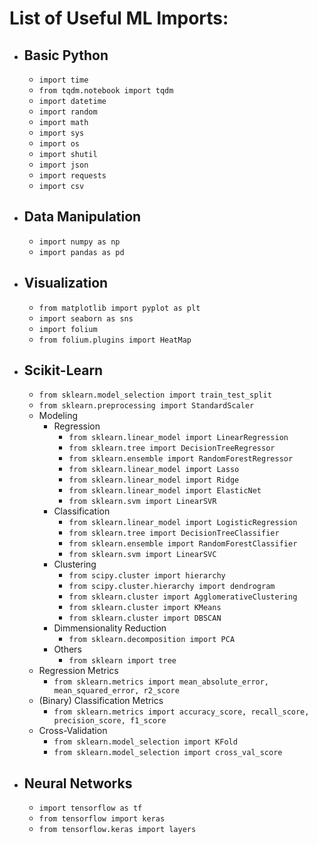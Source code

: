 # List of Useful ML Imports:
- ## Basic Python
  - `import time`
  - `from tqdm.notebook import tqdm`
  - `import datetime`
  - `import random`
  - `import math`
  - `import sys`
  - `import os`
  - `import shutil`
  - `import json`
  - `import requests`
  - `import csv`
- ## Data Manipulation
  - `import numpy as np`
  - `import pandas as pd`
- ## Visualization
  - `from matplotlib import pyplot as plt`
  - `import seaborn as sns`
  - `import folium`
  - `from folium.plugins import HeatMap`
- ## Scikit-Learn
  - `from sklearn.model_selection import train_test_split`
  - `from sklearn.preprocessing import StandardScaler`
  - Modeling
    - Regression
      - `from sklearn.linear_model import LinearRegression`
      - `from sklearn.tree import DecisionTreeRegressor`
      - `from sklearn.ensemble import RandomForestRegressor`
      - `from sklearn.linear_model import Lasso`
      - `from sklearn.linear_model import Ridge`
      - `from sklearn.linear_model import ElasticNet`
      - `from sklearn.svm import LinearSVR`
    - Classification
      - `from sklearn.linear_model import LogisticRegression`
      - `from sklearn.tree import DecisionTreeClassifier`
      - `from sklearn.ensemble import RandomForestClassifier`
      - `from sklearn.svm import LinearSVC`
    - Clustering
      - `from scipy.cluster import hierarchy`
      - `from scipy.cluster.hierarchy import dendrogram`
      - `from sklearn.cluster import AgglomerativeClustering`
      - `from sklearn.cluster import KMeans`
      - `from sklearn.cluster import DBSCAN`
    - Dimmensionality Reduction
      - `from sklearn.decomposition import PCA`
    - Others
      - `from sklearn import tree`
  - Regression Metrics
    - `from sklearn.metrics import mean_absolute_error, mean_squared_error, r2_score`
  - (Binary) Classification Metrics
    - `from sklearn.metrics import accuracy_score, recall_score, precision_score, f1_score`
  - Cross-Validation
    - `from sklearn.model_selection import KFold`
    - `from sklearn.model_selection import cross_val_score`
- ## Neural Networks
  - `import tensorflow as tf`
  - `from tensorflow import keras`
  - `from tensorflow.keras import layers`

